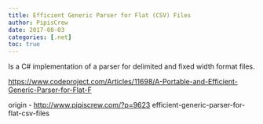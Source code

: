 ```yaml
---
title: Efficient Generic Parser for Flat (CSV) Files
author: PipisCrew
date: 2017-08-03
categories: [.net]
toc: true
---
```


Is a C# implementation of a parser for delimited and fixed width format files.

https://www.codeproject.com/Articles/11698/A-Portable-and-Efficient-Generic-Parser-for-Flat-F

origin - http://www.pipiscrew.com/?p=9623 efficient-generic-parser-for-flat-csv-files